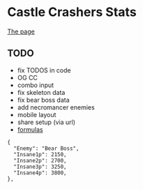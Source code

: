 # Castle Crashers Stats

[The page](https://a1rpun.github.io/castle-crashers-stats/)

## TODO

- fix TODOS in code
- OG CC
- combo input
- fix skeleton data
- fix bear boss data
- add necromancer enemies
- mobile layout
- share setup (via url)
- [formulas](https://gamefaqs.gamespot.com/xbox360/934458-castle-crashers/faqs/54118)

```
{
  "Enemy": "Bear Boss",
  "Insane1p": 2150,
  "Insane2p": 2700,
  "Insane3p": 3250,
  "Insane4p": 3800,
},
```
